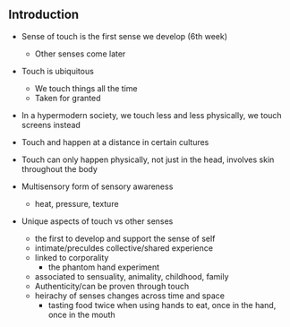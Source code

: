## Introduction
- Sense of touch is the first sense we develop (6th week)
	- Other senses come later
- Touch is ubiquitous
	- We touch things all the time
	- Taken for granted
- In a hypermodern society, we touch less and less physically, we touch screens instead

- Touch and happen at a distance in certain cultures
- Touch can only happen physically, not just in the head, involves skin throughout the body
- Multisensory form of sensory awareness
	- heat, pressure, texture
- Unique aspects of touch vs other senses
	- the first to develop and support the sense of self
	- intimate/preculdes collective/shared experience
	- linked to corporality
		- the phantom hand experiment
	- associated to sensuality, animality, childhood, family
	- Authenticity/can be proven through touch
	- heirachy of senses changes across time and space
		- tasting food twice when using hands to eat, once in the hand, once in the mouth



